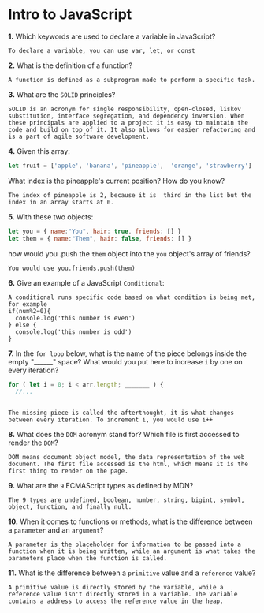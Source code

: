 # Intro to JavaScript

**1.** Which keywords are used to declare a variable in JavaScript?
<!-- enter you answer in the space below -->
```
To declare a variable, you can use var, let, or const
```
**2.** What is the definition of a function?
<!-- enter you answer in the space below -->
```
A function is defined as a subprogram made to perform a specific task.
```
**3.** What are the `SOLID` principles?
<!-- enter you answer in the space below -->
```
SOLID is an acronym for single responsibility, open-closed, liskov substitution, interface segregation, and dependency inversion. When these principals are applied to a project it is easy to maintain the code and build on top of it. It also allows for easier refactoring and is a part of agile software development.
```
**4.** Given this array: 
```js
let fruit = ['apple', 'banana', 'pineapple',  'orange', 'strawberry']
``` 
What index is the pineapple's current position? How do you know?
<!-- enter you answer in the space below -->
```
The index of pineapple is 2, because it is  third in the list but the index in an array starts at 0.
```
**5.** With these two objects: 
```js
let you = { name:"You", hair: true, friends: [] }
let them = { name:"Them", hair: false, friends: [] }
```
how would you .push the `them` object into the `you` object's array of friends?
<!-- enter you answer in the space below -->
```
You would use you.friends.push(them)
```

**6.** Give an example of a JavaScript `Conditional`:
<!-- enter you answer in the space below -->
```
A conditional runs specific code based on what condition is being met, for example
if(num%2=0){
  console.log('this number is even')
} else {
  console.log('this number is odd')
}

```
**7.** In the `for loop` below, what is the name of the piece belongs inside the empty "______" space? What would you put here to increase `i` by one on every iteration?
```js
for ( let i = 0; i < arr.length; _______ ) {
  //...
```
<!-- enter you answer in the space below -->
```

The missing piece is called the afterthought, it is what changes between every iteration. To increment i, you would use i++
```
**8.** What does the `DOM` acronym stand for? Which file is first accessed to render the `DOM`?
<!-- enter you answer in the space below -->
```
DOM means document object model, the data representation of the web document. The first file accessed is the html, which means it is the first thing to render on the page.
```

**9.** What are the `9` ECMAScript types as defined by MDN?
<!-- enter you answer in the space below -->
```
The 9 types are undefined, boolean, number, string, bigint, symbol, object, function, and finally null.
```
**10.** When it comes to functions or methods, what is the difference between a `parameter` and an `argument`?
<!-- enter you answer in the space below -->
```
A parameter is the placeholder for information to be passed into a function when it is being written, while an argument is what takes the parameters place when the function is called.
```
**11.** What is the difference between a `primitive` value and a `reference` value?
<!-- enter you answer in the space below -->
```
A primitive value is directly stored by the variable, while a reference value isn't directly stored in a variable. The variable contains a address to access the reference value in the heap.
```